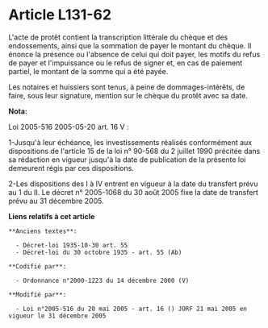 # Article L131-62

L'acte de protêt contient la transcription littérale du chèque et des endossements, ainsi que la sommation de payer le
montant du chèque. Il énonce la présence ou l'absence de celui qui doit payer, les motifs du refus de payer et l'impuissance
ou le refus de signer et, en cas de paiement partiel, le montant de la somme qui a été payée.

Les notaires et huissiers sont tenus, à peine de dommages-intérêts, de faire, sous leur signature, mention sur le chèque du
protêt avec sa date.

**Nota:**

Loi 2005-516 2005-05-20 art. 16 V : 

1-Jusqu'à leur échéance, les investissements réalisés conformément aux dispositions de l'article 15 de la loi n° 90-568 du 2
juillet 1990 précitée dans sa rédaction en vigueur jusqu'à la date de publication de la présente loi demeurent régis par ces
dispositions. 

2-Les dispositions des I à IV entrent en vigueur à la date du transfert prévu au 1 du II. Le décret n° 2005-1068 du 30 août
2005 fixe la date de transfert prévu au 31 décembre 2005.

**Liens relatifs à cet article**

	**Anciens textes**:

	  - Décret-loi 1935-10-30 art. 55
	  - Décret-loi du 30 octobre 1935 - art. 55 (Ab)

	**Codifié par**:

	  - Ordonnance n°2000-1223 du 14 décembre 2000 (V)

	**Modifié par**:

	  - Loi n°2005-516 du 20 mai 2005 - art. 16 () JORF 21 mai 2005 en vigueur le 31 décembre 2005
